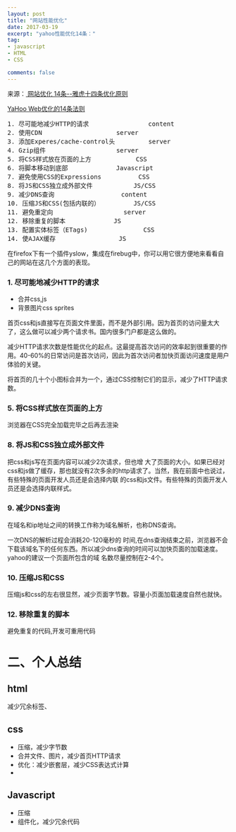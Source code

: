 ```yaml
---
layout: post
title: "网站性能优化"
date: 2017-03-19
excerpt: "yahoo性能优化14条："
tag:
- javascript
- HTML
- CSS

comments: false
---
```

来源：[ 网站优化 14条--雅虎十四条优化原则](http://blog.csdn.net/u010648555/article/details/50721751)

[YaHoo Web优化的14条法则](http://www.cnblogs.com/silverLee/archive/2009/11/05/1596453.html)

<pre>
1. 尽可能地减少HTTP的请求				content
2. 使用CDN					server
3. 添加Experes/cache-control头			server
4. Gzip组件					server
5. 将CSS样式放在页面的上方			CSS
6. 将脚本移动到底部				Javascript
7. 避免使用CSS的Expressions			CSS
8. 将JS和CSS独立成外部文件			JS/CSS
9. 减少DNS查询					content
10. 压缩JS和CSS(包括内联的）			JS/CSS
11. 避免重定向					server
12. 移除重复的脚本				JS
13. 配置实体标签（ETags)				CSS
14. 使AJAX缓存					JS
</pre>


在firefox下有一个插件yslow，集成在firebug中，你可以用它很方便地来看看自己的网站在这几个方面的表现。

### 1. 尽可能地减少HTTP的请求
- 合并css,js
- 背景图片css sprites

首页css和js直接写在页面文件里面，而不是外部引用。因为首页的访问量太大了，这么做可以减少两个请求书。国内很多门户都是这么做的。

减少HTTP请求次数是性能优化的起点。这最提高首次访问的效率起到很重要的作用。40-60%的日常访问是首次访问，因此为首次访问者加快页面访问速度是用户体验的关键。

将首页的几十个小图标合并为一个，通过CSS控制它们的显示，减少了HTTP请求数。

### 5. 将CSS样式放在页面的上方
浏览器在CSS完全加载完毕之后再去渲染


### 8. 将JS和CSS独立成外部文件
把css和js写在页面内容可以减少2次请求，但也增 大了页面的大小。如果已经对css和js做了缓存，那也就没有2次多余的http请求了。当然，我在前面中也说过，有些特殊的页面开发人员还是会选择内联 的css和js文件。有些特殊的页面开发人员还是会选择内联样式。


### 9. 减少DNS查询
在域名和ip地址之间的转换工作称为域名解析，也称DNS查询。

一次DNS的解析过程会消耗20-120毫秒的 时间,在dns查询结束之前，浏览器不会下载该域名下的任何东西。所以减少dns查询的时间可以加快页面的加载速度。yahoo的建议一个页面所包含的域 名数尽量控制在2-4个。


### 10. 压缩JS和CSS
压缩js和css的左右很显然，减少页面字节数。容量小页面加载速度自然也就快。


### 12. 移除重复的脚本
避免重复的代码,开发可重用代码

# 二、个人总结

## html
减少冗余标签、

## css
- 压缩，减少字节数
- 合并文件、图片，减少首页HTTP请求
- 优化：减少嵌套层，减少CSS表达式计算
- 

## Javascript
- 压缩
- 组件化，减少冗余代码

